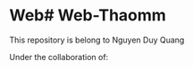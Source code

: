 # Web# Web-Thaomm
 This repository is belong to Nguyen Duy Quang
 
 Under the collaboration of: 
 
 
